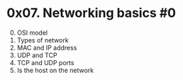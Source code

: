 # 0x07. Networking basics #0

0. OSI model
1. Types of network
2. MAC and IP address
3. UDP and TCP
4. TCP and UDP ports
5. Is the host on the network
